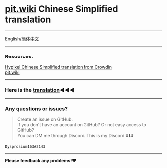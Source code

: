 # [pit.wiki](https://pit.wiki/) Chinese Simplified translation

---

 English/[简体中文](https://github.com/Dysprosium163/pitwiki_CS_translation/blob/main/README_Chinese_Simplified.md#pitwiki%E7%AE%80%E4%BD%93%E4%B8%AD%E6%96%87%E7%BF%BB%E8%AF%91)

---

 ### Resources:                                   
 [Hypixel Chinese Simplified translation from Crowdin](https://crowdin.com/project/hypixel/zh-CN)     
 [pit.wiki](https://pit.wiki/)

---

### Here is the [translation](pitwiki_markdown):arrow_backward::arrow_backward::arrow_backward:  

---

 ### Any questions or issues?     
 >Create an issue on GitHub.     
 >If you don't have an account on GitHub? Or not easy access to GitHub?  
 >You can DM me through Discord.
 > This is my Discord :arrow_down::arrow_down::arrow_down:
 
    Dysprosium163#2143

---

**Please feedback any problems!:heart:**  
